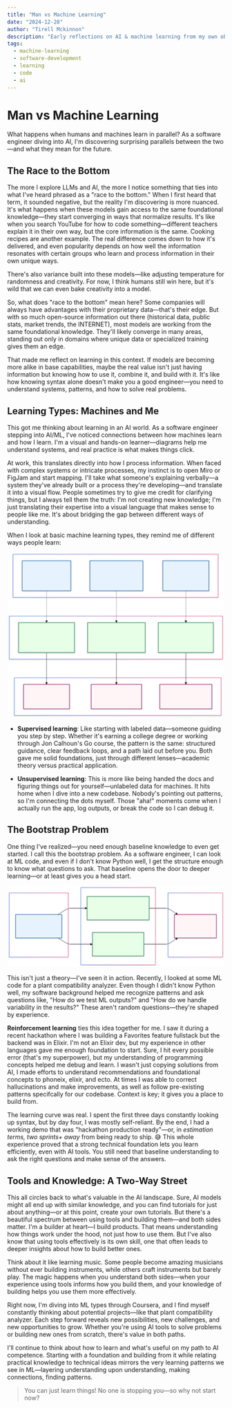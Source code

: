 ```yaml
---
title: "Man vs Machine Learning"
date: "2024-12-28"
author: "Tirell Mckinnon"
description: "Early reflections on AI & machine learning from my own observations"
tags:
  - machine-learning
  - software-development
  - learning
  - code
  - ai
---
```


# Man vs Machine Learning

What happens when humans and machines learn in parallel? As a software engineer diving into AI, I'm discovering surprising parallels between the two—and what they mean for the future.

## The Race to the Bottom

The more I explore LLMs and AI, the more I notice something that ties into what I've heard phrased as a "race to the bottom." When I first heard that term, it sounded negative, but the reality I'm discovering is more nuanced. It's what happens when these models gain access to the same foundational knowledge—they start converging in ways that normalize results. It's like when you search YouTube for how to code something—different teachers explain it in their own way, but the core information is the same. Cooking recipes are another example. The real difference comes down to how it's delivered, and even popularity depends on how well the information resonates with certain groups who learn and process information in their own unique ways.

There's also variance built into these models—like adjusting temperature for randomness and creativity. For now, I think humans still win here, but it's wild that we can even bake creativity into a model.

So, what does "race to the bottom" mean here? Some companies will always have advantages with their proprietary data—that's their edge. But with so much open-source information out there (historical data, public stats, market trends, the INTERNET), most models are working from the same foundational knowledge. They'll likely converge in many areas, standing out only in domains where unique data or specialized training gives them an edge.

That made me reflect on learning in this context. If models are becoming more alike in base capabilities, maybe the real value isn't just having information but knowing how to use it, combine it, and build with it. It's like how knowing syntax alone doesn't make you a good engineer—you need to understand systems, patterns, and how to solve real problems.

## Learning Types: Machines and Me

This got me thinking about learning in an AI world. As a software engineer stepping into AI/ML, I've noticed connections between how machines learn and how I learn. I'm a visual and hands-on learner—diagrams help me understand systems, and real practice is what makes things click.

At work, this translates directly into how I process information. When faced with complex systems or intricate processes, my instinct is to open Miro or FigJam and start mapping. I'll take what someone's explaining verbally—a system they've already built or a process they're developing—and translate it into a visual flow. People sometimes try to give me credit for clarifying things, but I always tell them the truth: I'm not creating new knowledge; I'm just translating their expertise into a visual language that makes sense to people like me. It's about bridging the gap between different ways of understanding.

When I look at basic machine learning types, they remind me of different ways people learn:

![Learning Style Parallels](../diagrams/learning_styles.svg)

- **Supervised learning**: Like starting with labeled data—someone guiding you step by step. Whether it's earning a college degree or working through Jon Calhoun's Go course, the pattern is the same: structured guidance, clear feedback loops, and a path laid out before you. Both gave me solid foundations, just through different lenses—academic theory versus practical application.

- **Unsupervised learning**: This is more like being handed the docs and figuring things out for yourself—unlabeled data for machines. It hits home when I dive into a new codebase. Nobody's pointing out patterns, so I'm connecting the dots myself. Those "aha!" moments come when I actually run the app, log outputs, or break the code so I can debug it.

## The Bootstrap Problem

One thing I've realized—you need enough baseline knowledge to even get started. I call this the bootstrap problem. As a software engineer, I can look at ML code, and even if I don't know Python well, I get the structure enough to know what questions to ask. That baseline opens the door to deeper learning—or at least gives you a head start.

![Bootstrap Effect](../diagrams/bootstrap_learning.svg)

This isn't just a theory—I've seen it in action. Recently, I looked at some ML code for a plant compatibility analyzer. Even though I didn't know Python well, my software background helped me recognize patterns and ask questions like, "How do we test ML outputs?" and "How do we handle variability in the results?" These aren't random questions—they're shaped by experience.

**Reinforcement learning** ties this idea together for me. I saw it during a recent hackathon where I was building a Favorites feature fullstack but the backend was in Elixir. I'm not an Elixir dev, but my experience in other languages gave me enough foundation to start. Sure, I hit every possible error (that's my superpower), but my understanding of programming concepts helped me debug and learn. I wasn't just copying solutions from AI, I made efforts to understand recommendations and foundational concepts to phoneix, elixir, and ecto. At times I was able to correct hallucinations and make improvements, as well as follow pre-existing patterns specifcally for our codebase. Context is key; it gives you a place to build from.

The learning curve was real. I spent the first three days constantly looking up syntax, but by day four, I was mostly self-reliant. By the end, I had a working demo that was "hackathon production ready"—or, in *estimation terms, two sprints+ away* from being ready to ship. 😅 This whole experience proved that a strong technical foundation lets you learn efficiently, even with AI tools. You still need that baseline understanding to ask the right questions and make sense of the answers.

## Tools and Knowledge: A Two-Way Street

This all circles back to what's valuable in the AI landscape. Sure, AI models might all end up with similar knowledge, and you can find tutorials for just about anything—or at this point, create your own tutorials. But there's a beautiful spectrum between using tools and building them—and both sides matter. I'm a builder at heart—I build products. That means understanding how things work under the hood, not just how to use them. But I've also know that using tools effectively is its own skill, one that often leads to deeper insights about how to build better ones.

Think about it like learning music. Some people become amazing musicians without ever building instruments, while others craft instruments but barely play. The magic happens when you understand both sides—when your experience using tools informs how you build them, and your knowledge of building helps you use them more effectively.

Right now, I'm diving into ML types through Coursera, and I find myself constantly thinking about potential projects—like that plant compatibility analyzer. Each step forward reveals new possibilities, new challenges, and new opportunities to grow. Whether you're using AI tools to solve problems or building new ones from scratch, there's value in both paths.

I'll continue to think about how to learn and what's useful on my path to AI competence. Starting with a foundation and building from it while relating practical knowledge to technical ideas mirrors the very learning patterns we see in ML—layering understanding upon understanding, making connections, finding patterns.

> You can just learn things! No one is stopping you—so why not start now?
